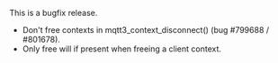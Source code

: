 <!--
.. title: Version 0.11.2 released
.. slug: version-0-11-2-released
.. date: 2011-06-26 21:30:34
.. tags: Releases
.. category:
.. link:
.. description:
.. type: text
-->

This is a bugfix release.

 * Don't free contexts in mqtt3_context_disconnect() (bug #799688 / #801678).
 * Only free will if present when freeing a client context.
